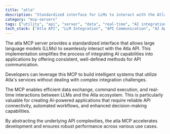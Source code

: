 ```yaml
---
title: "atla"
description: "Standardized interface for LLMs to interact with the Atla API, enabling seamless AI integration."
category: "mcp-servers"
tags: ["utility", "api", "server", "data", "real-time", "AI integration", "LLM interaction"]
tech_stack: ["Atla API", "LLM Integration", "API Communication", "AI Applications", "Automated Workflows"]
---
```


The atla MCP server provides a standardized interface that allows large language models (LLMs) to seamlessly interact with the Atla API. This implementation simplifies the process of integrating AI capabilities into applications by offering consistent, well-defined methods for API communication.

Developers can leverage this MCP to build intelligent systems that utilize Atla's services without dealing with complex integration challenges. 

The MCP enables efficient data exchange, command execution, and real-time interactions between LLMs and the Atla ecosystem. This is particularly valuable for creating AI-powered applications that require reliable API connectivity, automated workflows, and enhanced decision-making capabilities.

By abstracting the underlying API complexities, the atla MCP accelerates development and ensures robust performance across various use cases.